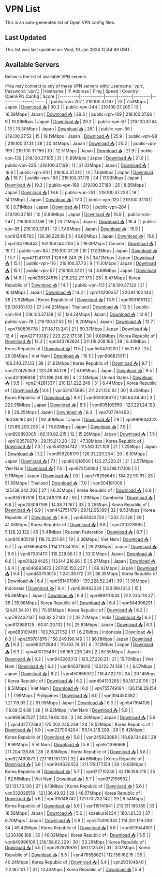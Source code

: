 # VPN List

This is an auto-generated list of Open VPN config files.

## Last Updated

This list was last updated on: Wed, 10 Jan 2024 12:44:49 GMT.

## Available Servers

Below is the list of available VPN servers:

(You may connect to any of these VPN servers with: Username: 'vpn', Password: 'vpn'.)
| Hostname | IP Address | Ping | Speed | Country | OpenVPN Config | Score |
|----------|------------|------|-------|---------|----------------| ----- |
| public-vpn-207 | 219.100.37.167 | 23 | 7.53Mbps | Japan | [Download 📥](./configs/server_0_JP.ovpn) | 30.3 |
| public-vpn-244 | 219.100.37.205 | 10 | 16.39Mbps | Japan | [Download 📥](./configs/server_1_JP.ovpn) | 29.3 |
| public-vpn-109 | 219.100.37.86 | 9 | 16.06Mbps | Japan | [Download 📥](./configs/server_2_JP.ovpn) | 29.2 |
| public-vpn-67 | 219.100.37.84 | 16 | 10.30Mbps | Japan | [Download 📥](./configs/server_3_JP.ovpn) | 26.1 |
| public-vpn-66 | 219.100.37.52 | 15 | 19.19Mbps | Japan | [Download 📥](./configs/server_4_JP.ovpn) | 25.9 |
| public-vpn-98 | 219.100.37.31 | 28 | 20.34Mbps | Japan | [Download 📥](./configs/server_5_JP.ovpn) | 25.2 |
| public-vpn-199 | 219.100.37.196 | 10 | 12.51Mbps | Japan | [Download 📥](./configs/server_6_JP.ovpn) | 21.9 |
| public-vpn-139 | 219.100.37.105 | 31 | 11.89Mbps | Japan | [Download 📥](./configs/server_7_JP.ovpn) | 21.9 |
| public-vpn-225 | 219.100.37.169 | 11 | 21.02Mbps | Japan | [Download 📥](./configs/server_8_JP.ovpn) | 19.8 |
| public-vpn-201 | 219.100.37.212 | 14 | 7.66Mbps | Japan | [Download 📥](./configs/server_9_JP.ovpn) | 19.7 |
| public-vpn-198 | 219.100.37.178 | 24 | 17.93Mbps | Japan | [Download 📥](./configs/server_10_JP.ovpn) | 19.3 |
| public-vpn-189 | 219.100.37.180 | 25 | 8.85Mbps | Japan | [Download 📥](./configs/server_11_JP.ovpn) | 18.6 |
| public-vpn-251 | 219.100.37.223 | 19 | 14.17Mbps | Japan | [Download 📥](./configs/server_12_JP.ovpn) | 17.0 |
| public-vpn-120 | 219.100.37.101 | 10 | 8.71Mbps | Japan | [Download 📥](./configs/server_13_JP.ovpn) | 17.0 |
| public-vpn-204 | 219.100.37.181 | 10 | 9.86Mbps | Japan | [Download 📥](./configs/server_14_JP.ovpn) | 16.9 |
| public-vpn-247 | 219.100.37.188 | 28 | 23.71Mbps | Japan | [Download 📥](./configs/server_15_JP.ovpn) | 16.4 |
| public-vpn-85 | 219.100.37.81 | 12 | 7.49Mbps | Japan | [Download 📥](./configs/server_16_JP.ovpn) | 15.9 |
| vpn912415763 | 126.36.229.18 | 5 | 45.60Mbps | Japan | [Download 📥](./configs/server_17_JP.ovpn) | 15.8 |
| vpn134796443 | 162.156.144.206 | 5 | 19.09Mbps | Canada | [Download 📥](./configs/server_18_CA.ovpn) | 15.7 |
| public-vpn-84 | 219.100.37.29 | 10 | 17.83Mbps | Japan | [Download 📥](./configs/server_19_JP.ovpn) | 15.7 |
| vpn471241733 | 126.56.249.25 | 5 | 34.12Mbps | Japan | [Download 📥](./configs/server_20_JP.ovpn) | 15.1 |
| public-vpn-116 | 219.100.37.73 | 9 | 11.10Mbps | Japan | [Download 📥](./configs/server_21_JP.ovpn) | 15.1 |
| public-vpn-57 | 219.100.37.21 | 14 | 8.69Mbps | Japan | [Download 📥](./configs/server_22_JP.ovpn) | 14.8 |
| vpn836324515 | 218.232.211.173 | 28 | 8.47Mbps | Korea Republic of | [Download 📥](./configs/server_23_KR.ovpn) | 14.7 |
| public-vpn-151 | 219.100.37.120 | 21 | 16.13Mbps | Japan | [Download 📥](./configs/server_24_JP.ovpn) | 14.2 |
| vpn114200357 | 220.81.162.143 | 38 | 3.92Mbps | Korea Republic of | [Download 📥](./configs/server_25_KR.ovpn) | 13.9 |
| vpn950185132 | 58.136.161.103 | 27 | 44.25Mbps | Thailand | [Download 📥](./configs/server_26_TH.ovpn) | 13.5 |
| public-vpn-164 | 219.100.37.128 | 12 | 124.24Mbps | Japan | [Download 📥](./configs/server_27_JP.ovpn) | 12.8 |
| public-vpn-78 | 219.100.37.53 | 16 | 9.20Mbps | Japan | [Download 📥](./configs/server_28_JP.ovpn) | 12.7 |
| vpn750895778 | 211.18.113.241 | 21 | 60.37Mbps | Japan | [Download 📥](./configs/server_29_JP.ovpn) | 12.4 |
| vpn427110382 | 223.222.177.36 | 30 | 9.60Mbps | Korea Republic of | [Download 📥](./configs/server_30_KR.ovpn) | 12.2 |
| vpn643782624 | 211.118.208.186 | 38 | 8.40Mbps | Korea Republic of | [Download 📥](./configs/server_31_KR.ovpn) | 11.5 |
| vpn550470200 | 1.55.11.62 | 25 | 26.08Mbps | Viet Nam | [Download 📥](./configs/server_32_VN.ovpn) | 10.5 |
| vpn666821011 | 106.240.27.133 | 38 | 21.62Mbps | Korea Republic of | [Download 📥](./configs/server_33_KR.ovpn) | 9.7 |
| vpn727425353 | 123.48.64.128 | 7 | 8.09Mbps | Japan | [Download 📥](./configs/server_34_JP.ovpn) | 9.5 |
| vpn431396938 | 173.198.248.39 | 4 | 2.14Mbps | United States | [Download 📥](./configs/server_35_US.ovpn) | 9.5 |
| vpn214261337 | 210.121.222.248 | 31 | 8.44Mbps | Korea Republic of | [Download 📥](./configs/server_36_KR.ovpn) | 9.4 |
| vpn531675685 | 211.221.120.82 | 30 | 8.35Mbps | Korea Republic of | [Download 📥](./configs/server_37_KR.ovpn) | 9.3 |
| vpn163006673 | 138.64.84.40 | 3 | 222.95Mbps | Japan | [Download 📥](./configs/server_38_JP.ovpn) | 8.5 |
| vpn605109550 | 123.221.24.193 | 8 | 26.25Mbps | Japan | [Download 📥](./configs/server_39_JP.ovpn) | 8.3 |
| vpn707744493 | 160.86.167.48 | 1 | 92.40Mbps | Japan | [Download 📥](./configs/server_40_JP.ovpn) | 7.9 |
| vpn999934323 | 121.86.200.205 | 4 | 75.82Mbps | Japan | [Download 📥](./configs/server_41_JP.ovpn) | 7.9 |
| vpn890893005 | 60.110.82.215 | 12 | 15.26Mbps | Japan | [Download 📥](./configs/server_42_JP.ovpn) | 7.5 |
| vpn103570279 | 39.115.213.20 | 32 | 47.38Mbps | Korea Republic of | [Download 📥](./configs/server_43_KR.ovpn) | 7.3 |
| vpn549204742 | 115.162.121.109 | 21 | 7.25Mbps | Japan | [Download 📥](./configs/server_44_JP.ovpn) | 7.2 |
| vpn859208179 | 126.31.220.204 | 20 | 8.10Mbps | Japan | [Download 📥](./configs/server_45_JP.ovpn) | 7.1 |
| vpn861018560 | 123.27.220.21 | 21 | 2.57Mbps | Viet Nam | [Download 📥](./configs/server_46_VN.ovpn) | 7.0 |
| vpn972150083 | 125.198.117.100 | 5 | 9.11Mbps | Japan | [Download 📥](./configs/server_47_JP.ovpn) | 7.0 |
| vpn776295645 | 184.22.90.91 | 28 | 51.69Mbps | Thailand | [Download 📥](./configs/server_48_TH.ovpn) | 7.0 |
| vpn504191006 | 125.138.242.203 | 27 | 46.35Mbps | Korea Republic of | [Download 📥](./configs/server_49_KR.ovpn) | 6.9 |
| vpn935767516 | 124.248.178.42 | 55 | 1.01Mbps | Cambodia | [Download 📥](./configs/server_50_KH.ovpn) | 6.9 |
| vpn253097199 | 14.38.71.167 | 33 | 3.25Mbps | Korea Republic of | [Download 📥](./configs/server_51_KR.ovpn) | 6.9 |
| vpn442751479 | 39.112.95.189 | 32 | 9.53Mbps | Korea Republic of | [Download 📥](./configs/server_52_KR.ovpn) | 6.8 |
| vpn563023720 | 1.232.72.126 | 29 | 41.06Mbps | Korea Republic of | [Download 📥](./configs/server_53_KR.ovpn) | 6.8 |
| vpn730328965 | 5.128.32.132 | 49 | 5.41Mbps | Russian Federation | [Download 📥](./configs/server_54_RU.ovpn) | 6.7 |
| vpn940405119 | 118.70.251.64 | 19 | 2.36Mbps | Viet Nam | [Download 📥](./configs/server_55_VN.ovpn) | 6.7 |
| vpn316656435 | 114.171.34.105 | 8 | 29.23Mbps | Japan | [Download 📥](./configs/server_56_JP.ovpn) | 6.6 |
| vpn870814111 | 119.228.68.1 | 3 | 33.10Mbps | Japan | [Download 📥](./configs/server_57_JP.ovpn) | 6.6 |
| vpn818294425 | 113.144.216.66 | 5 | 5.27Mbps | Japan | [Download 📥](./configs/server_58_JP.ovpn) | 6.4 |
| vpn646993872 | 207.65.150.237 | 1 | 89.42Mbps | Japan | [Download 📥](./configs/server_59_JP.ovpn) | 6.4 |
| vpn483703015 | 1.241.38.172 | 31 | 36.35Mbps | Korea Republic of | [Download 📥](./configs/server_60_KR.ovpn) | 6.4 |
| vpn551401980 | 139.228.52.241 | 39 | 11.06Mbps | Indonesia | [Download 📥](./configs/server_61_ID.ovpn) | 6.4 |
| vpn638462224 | 123.198.131.3 | 15 | 95.89Mbps | Japan | [Download 📥](./configs/server_62_JP.ovpn) | 6.4 |
| vpn899701033 | 222.235.118.27 | 36 | 35.98Mbps | Korea Republic of | [Download 📥](./configs/server_63_KR.ovpn) | 6.4 |
| vpn644396291 | 124.61.54.10 | 65 | 70.65Mbps | Korea Republic of | [Download 📥](./configs/server_64_KR.ovpn) | 6.3 |
| vpn782432137 | 183.82.27.140 | 2 | 32.72Mbps | India | [Download 📥](./configs/server_65_IN.ovpn) | 6.3 |
| vpn912989125 | 60.61.20.132 | 15 | 25.83Mbps | Japan | [Download 📥](./configs/server_66_JP.ovpn) | 6.3 |
| vpn883109481 | 103.78.217.52 | 17 | 6.21Mbps | Indonesia | [Download 📥](./configs/server_67_ID.ovpn) | 6.3 |
| vpn259781876 | 150.249.190.149 | 1 | 86.11Mbps | Japan | [Download 📥](./configs/server_68_JP.ovpn) | 6.3 |
| vpn680212844 | 115.162.74.51 | 6 | 7.12Mbps | Japan | [Download 📥](./configs/server_69_JP.ovpn) | 6.3 |
| vpn400725487 | 58.189.226.245 | 2 | 67.55Mbps | Japan | [Download 📥](./configs/server_70_JP.ovpn) | 6.2 |
| vpn943283013 | 123.27.220.21 | 21 | 15.70Mbps | Viet Nam | [Download 📥](./configs/server_71_VN.ovpn) | 6.2 |
| vpn840378610 | 133.123.74.138 | 4 | 8.57Mbps | Japan | [Download 📥](./configs/server_72_JP.ovpn) | 6.2 |
| vpn450865972 | 118.47.22.13 | 24 | 20.14Mbps | Korea Republic of | [Download 📥](./configs/server_73_KR.ovpn) | 6.2 |
| vpn494133295 | 58.187.26.116 | 21 | 8.51Mbps | Viet Nam | [Download 📥](./configs/server_74_VN.ovpn) | 6.0 |
| vpn755749164 | 136.158.29.154 | 1 | 7.99Mbps | Philippines | [Download 📥](./configs/server_75_PH.ovpn) | 6.0 |
| vpn394450382 | 1.21.119.93 | 2 | 91.09Mbps | Japan | [Download 📥](./configs/server_76_JP.ovpn) | 6.0 |
| vpn547994108 | 118.69.134.86 | 28 | 14.92Mbps | Viet Nam | [Download 📥](./configs/server_77_VN.ovpn) | 5.9 |
| vpn999567527 | 202.79.65.106 | 3 | 80.26Mbps | Japan | [Download 📥](./configs/server_78_JP.ovpn) | 5.9 |
| vpn402772393 | 175.202.245.239 | 24 | 8.52Mbps | Korea Republic of | [Download 📥](./configs/server_79_KR.ovpn) | 5.9 |
| vpn227004204 | 59.14.218.209 | 29 | 5.42Mbps | Korea Republic of | [Download 📥](./configs/server_80_KR.ovpn) | 5.8 |
| vpn245823888 | 118.69.134.86 | 28 | 8.99Mbps | Viet Nam | [Download 📥](./configs/server_81_VN.ovpn) | 5.8 |
| vpn971396668 | 211.204.138.88 | 36 | 8.68Mbps | Korea Republic of | [Download 📥](./configs/server_82_KR.ovpn) | 5.8 |
| vpn927490873 | 221.161.151.131 | 32 | 44.66Mbps | Korea Republic of | [Download 📥](./configs/server_83_KR.ovpn) | 5.8 |
| vpn944620453 | 211.179.177.154 | 30 | 9.66Mbps | Korea Republic of | [Download 📥](./configs/server_84_KR.ovpn) | 5.7 |
| vpn177710248 | 42.116.159.216 | 25 | 62.66Mbps | Viet Nam | [Download 📥](./configs/server_85_VN.ovpn) | 5.7 |
| vpn972198502 | 121.131.75.106 | 27 | 8.13Mbps | Korea Republic of | [Download 📥](./configs/server_86_KR.ovpn) | 5.6 |
| vpn332026518 | 121.136.49.93 | 29 | 46.07Mbps | Korea Republic of | [Download 📥](./configs/server_87_KR.ovpn) | 5.6 |
| vpn315148742 | 121.170.232.142 | 29 | 9.54Mbps | Korea Republic of | [Download 📥](./configs/server_88_KR.ovpn) | 5.6 |
| vpn119141841 | 210.131.185.185 | 33 | 18.58Mbps | Japan | [Download 📥](./configs/server_89_JP.ovpn) | 5.6 |
| kozakura1234 | 180.1.61.33 | 37 | 6.70Mbps | Japan | [Download 📥](./configs/server_90_JP.ovpn) | 5.6 |
| vpn275090342 | 114.201.179.230 | 34 | 49.42Mbps | Korea Republic of | [Download 📥](./configs/server_91_KR.ovpn) | 5.6 |
| vpn503044801 | 1.238.188.189 | 30 | 46.02Mbps | Korea Republic of | [Download 📥](./configs/server_92_KR.ovpn) | 5.5 |
| vpn849996106 | 218.158.62.229 | 30 | 33.26Mbps | Korea Republic of | [Download 📥](./configs/server_93_KR.ovpn) | 5.5 |
| vpn287978976 | 59.17.125.18 | 31 | 3.07Mbps | Korea Republic of | [Download 📥](./configs/server_94_KR.ovpn) | 5.5 |
| vpn476556621 | 112.156.162.15 | 39 | 40.24Mbps | Korea Republic of | [Download 📥](./configs/server_95_KR.ovpn) | 5.4 |
| vpn293104640 | 112.187.101.7 | 31 | 13.43Mbps | Korea Republic of | [Download 📥](./configs/server_96_KR.ovpn) | 5.4 |
